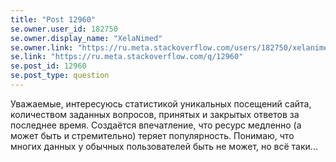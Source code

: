 ```yaml
---
title: "Post 12960"
se.owner.user_id: 182750
se.owner.display_name: "XelaNimed"
se.owner.link: "https://ru.meta.stackoverflow.com/users/182750/xelanimed"
se.link: "https://ru.meta.stackoverflow.com/q/12960"
se.post_id: 12960
se.post_type: question
---
```

<p>Уважаемые, интересуюсь статистикой уникальных посещений сайта, количеством заданных вопросов, принятых и закрытых ответов за последнее время. Создаётся впечатление, что ресурс медленно (а может быть и стремительно) теряет популярность. Понимаю, что многих данных у обычных пользователей быть не может, но всё таки...</p>
